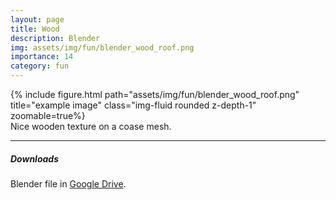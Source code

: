 ```yaml
---
layout: page
title: Wood
description: Blender
img: assets/img/fun/blender_wood_roof.png
importance: 14
category: fun
---
```


<div class="row">
    <div class="col-sm mt-3 mt-md-0">
        {% include figure.html path="assets/img/fun/blender_wood_roof.png" title="example image" class="img-fluid rounded z-depth-1" zoomable=true%}
    </div>       
</div>
<div class="caption">
    Nice wooden texture on a coase mesh.
</div>

------
##### **Downloads**
Blender file in [Google Drive](https://drive.google.com/file/d/1MytzujXUe3I6ic_VTRrGGGCTOphTTUcO/view?usp=sharing).